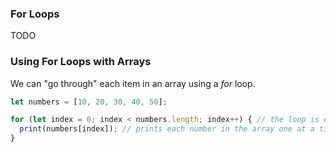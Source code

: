 ### For Loops

TODO

### Using For Loops with Arrays

We can "go through" each item in an array using a *for* loop.

```js
let numbers = [10, 20, 30, 40, 50]; 

for (let index = 0; index < numbers.length; index++) { // the loop is executed once per index
  print(numbers[index]); // prints each number in the array one at a time
}
```

 
